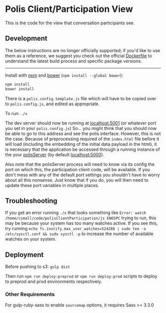 Polis Client/Participation View
===============================

This is the code for the view that conversation participants see.


Development
-----------

The below instructions are no longer officially supported; if you'd like to use them as a reference, we suggest you check out the official [Dockerfile](Dockerfile) to understand the latest build process and specific package versions.

---

Install with [npm](https://www.npmsjs.org/) and [bower](http://bower.io/) (`npm install --global bower`):

```sh
npm install
bower install
```

There is a `polis.config.template.js` file which will have to be copied over to `polis.config.js`, and edited as appropriate.

To run: `./x`

The dev server should now be running at [localhost:5001](http://localhost:5001/) (or whatever port you set in your `polis.config.js`)
So... you might think that you should now be able to go to this address and see the polis interface.
However, this is not the case.
Because of preprocessing required of the `index.html` file before it will load (including the embedding of the initial data payload in the html), it is necessary that the application be accessed through a running instance of the your [polisServer](https://github.com/pol-is/polisServer) (by default [localhost:5000](http://localhost:5000)).

Also note that the polisServer process will need to know via its config the port on which this, the participation client code, will be available.
If you don't mess with any of the default port settings you shouldn't have to worry about all this nonsense.
Just know that if you do, you will then need to update these port variables in multiple places.



Troubleshooting
---------------

If you get an error running `./x` that looks something like `Error: watch /home/csmall/code/polisClientParticipation/js ENOSPC` trying to run, this may be because your system has too many watches active.
If you see this, try running `echo fs.inotify.max_user_watches=524288 | sudo tee -a /etc/sysctl.conf && sudo sysctl -p` to increase the number of available watches on your system.


Deployment
----------

Before pushing to s3: `gulp dist`

Then run `npm run deploy:preprod` or `npm run deploy:prod` scripts to deploy to preprod and prod environments
respectively.


### Other Requirements

For gulp-ruby-sass to enable `sourcemap` options, it requires Sass >= 3.3.0

